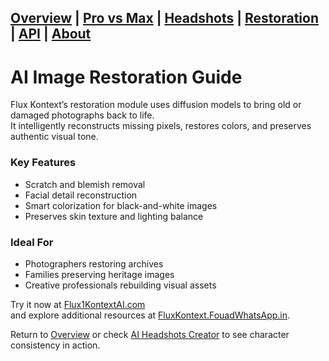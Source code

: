 [Overview](./) | [Pro vs Max](pro-vs-max) | [Headshots](headshots) | [Restoration](restoration) | [API](api) | [About](about)
---

# AI Image Restoration Guide

Flux Kontext’s restoration module uses diffusion models to bring old or damaged photographs back to life.  
It intelligently reconstructs missing pixels, restores colors, and preserves authentic visual tone.

### Key Features
- Scratch and blemish removal  
- Facial detail reconstruction  
- Smart colorization for black-and-white images  
- Preserves skin texture and lighting balance  

### Ideal For
- Photographers restoring archives  
- Families preserving heritage images  
- Creative professionals rebuilding visual assets  

Try it now at [Flux1KontextAI.com](https://flux1kontextai.com)  
and explore additional resources at [FluxKontext.FouadWhatsApp.in](https://fluxkontext.fouadwhatsapp.in).

Return to [Overview](./) or check [AI Headshots Creator](headshots) to see character consistency in action.
